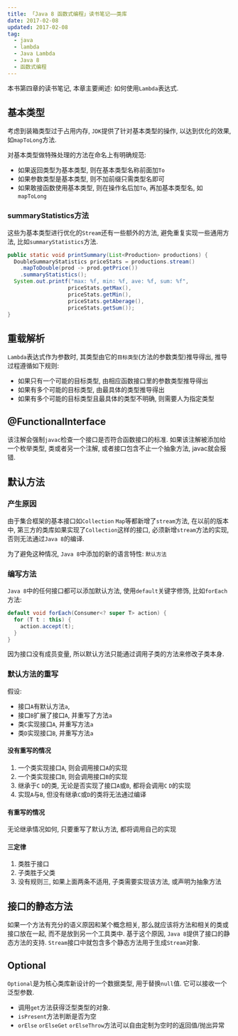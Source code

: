```yaml
---
title: 「Java 8 函数式编程」读书笔记——类库
date: 2017-02-08
updated: 2017-02-08
tag:
  - java
  - lambda
  - Java Lambda
  - Java 8
  - 函数式编程
---
```

本书第四章的读书笔记, 本章主要阐述: 如何使用`Lambda`表达式. 

## 基本类型

考虑到装箱类型过于占用内存, `JDK`提供了针对基本类型的操作, 以达到优化的效果, 如`mapToLong`方法.

对基本类型做特殊处理的方法在命名上有明确规范:

- 如果返回类型为基本类型, 则在基本类型名称前面加`To`
- 如果参数类型是基本类型, 则不加前缀只需类型名即可
- 如果敢接函数使用基本类型, 则在操作名后加`To`, 再加基本类型名, 如`mapToLong`

### summaryStatistics方法

这些为基本类型进行优化的`Stream`还有一些额外的方法, 避免重复实现一些通用方法, 比如`summaryStatistics`方法.

```java
public static void printSummary(List<Production> productions) {
  DoubleSummaryStatistics priceStats = productions.stream()
    .mapToDouble(prod -> prod.getPrice())
    .summaryStatistics();
  System.out.printf("max: %f, min: %f, ave: %f, sum: %f",
                   priceStats.getMax(),
                   priceStats.getMin(),
                   priceStats.getAberage(),
                   priceStats.getSum());
}
```

## 重载解析

`Lambda`表达式作为参数时, 其类型由它的`目标类型`(方法的参数类型)推导得出, 推导过程遵循如下规则:

- 如果只有一个可能的目标类型, 由相应函数接口里的参数类型推导得出
- 如果有多个可能的目标类型, 由最具体的类型推导得出
- 如果有多个可能的目标类型且最具体的类型不明确, 则需要人为指定类型

## @FunctionalInterface

该注解会强制`javac`检查一个接口是否符合函数接口的标准. 如果该注解被添加给一个枚举类型, 类或者另一个注解, 或者接口包含不止一个抽象方法, javac就会报错.

## 默认方法

### 产生原因

由于集合框架的基本接口如`Collection` `Map`等都新增了`stream`方法, 在以前的版本中, 第三方的类库如果实现了`Collection`这样的接口, 必须新增`stream`方法的实现, 否则无法通过`Java 8`的编译. 

为了避免这种情况, `Java 8`中添加的新的语言特性: `默认方法`

### 编写方法

`Java 8`中的任何接口都可以添加默认方法, 使用`default`关键字修饰, 比如`forEach`方法:

```java
default void forEach(Consumer<? super T> action) {
  for (T t : this) {
    action.accept(t);
  }
}
```

因为接口没有成员变量, 所以默认方法只能通过调用子类的方法来修改子类本身.

### 默认方法的重写

假设:

- 接口`A`有默认方法`a`,
- 接口`B`扩展了接口`A`, 并重写了方法`a`
- 类`C`实现接口`A`, 并重写方法`a`
- 类`D`实现接口`B`, 并重写方法`a`

#### 没有重写的情况

1. 一个类实现接口`A`, 则会调用接口`A`的实现
2. 一个类实现接口`B`, 则会调用接口`B`的实现
3. 继承于`C` `D`的类, 无论是否实现了接口`A`或`B`, 都将会调用`C` `D`的实现
4. 实现`A`与`B`, 但没有继承`C`或`D`的类将无法通过编译

#### 有重写的情况

无论继承情况如何, 只要重写了默认方法, 都将调用自己的实现

#### 三定律

1. 类胜于接口
2. 子类胜于父类
3. 没有规则三, 如果上面两条不适用, 子类需要实现该方法, 或声明为抽象方法

## 接口的静态方法

如果一个方法有充分的语义原因和某个概念相关, 那么就应该将方法和相关的类或接口放在一起, 而不是放到另一个工具类中. 基于这个原因, `Java 8`提供了接口的静态方法的支持. `Stream`接口中就包含多个静态方法用于生成`Stream`对象.

## Optional

`Optional`是为核心类库新设计的一个数据类型, 用于替换`null`值. 它可以接收一个泛型参数.

- 调用`get`方法获得泛型类型的对象.
- `isPresent`方法判断是否为空
- `orElse` `orElseGet` `orElseThrow`方法可以自由定制为空时的返回值/抛出异常